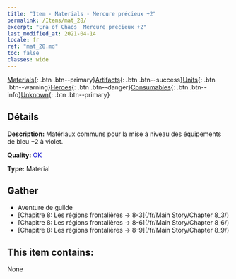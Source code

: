 ```yaml
---
title: "Item - Materials - Mercure précieux +2"
permalink: /Items/mat_28/
excerpt: "Era of Chaos  Mercure précieux +2"
last_modified_at: 2021-04-14
locale: fr
ref: "mat_28.md"
toc: false
classes: wide
---
```

 [Materials](/fr/Items/){: .btn .btn--primary}[Artifacts](/fr/Items/Artifacts/){: .btn .btn--success}[Units](/fr/Items/Units/){: .btn .btn--warning}[Heroes](/fr/Items/Heroes/){: .btn .btn--danger}[Consumables](/fr/Items/Consumables/){: .btn .btn--info}[Unknown](/fr/Items/Unknown/){: .btn .btn--primary}

## Détails
 **Description:** Matériaux communs pour la mise à niveau des équipements de bleu +2 à violet.

 **Quality:** <span style="color: #0000CD">OK</span>

 **Type:** Material

## Gather

*    Aventure de guilde 
*    [Chapitre 8: Les régions frontalières -> 8-3](/fr/Main Story/Chapter 8_3/) 
*    [Chapitre 8: Les régions frontalières -> 8-6](/fr/Main Story/Chapter 8_6/) 
*    [Chapitre 8: Les régions frontalières -> 8-9](/fr/Main Story/Chapter 8_9/) 

## This item contains:

  None

